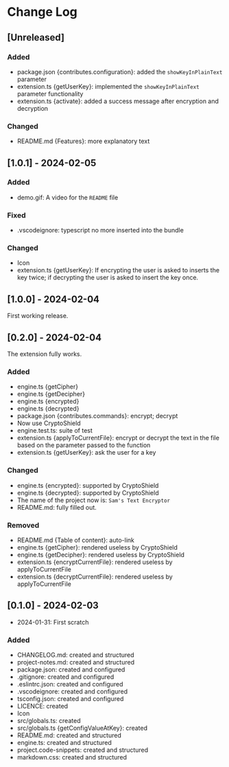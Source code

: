# Change Log

<!--
## [Unreleased] | [major.minor.patch] - yyyy-mm-dd
### Added | Fixed | Changed | Removed | Deprecated | Security
- filename {section}: description
-->

## [Unreleased]

### Added

- package.json {contributes.configuration}: added the `showKeyInPlainText`
  parameter
- extension.ts {getUserKey}: implemented the `showKeyInPlainText` parameter
  functionality
- extension.ts {activate}: added a success message after encryption and
  decryption

### Changed

- README.md {Features}: more explanatory text

## [1.0.1] - 2024-02-05

### Added

- demo.gif: A video for the `README` file

### Fixed

- .vscodeignore: typescript no more inserted into the bundle

### Changed

- Icon
- extension.ts {getUserKey}: If encrypting the user is asked to inserts the key
  twice; if decrypting the user is asked to insert the key once.

## [1.0.0] - 2024-02-04

First working release.

## [0.2.0] - 2024-02-04

The extension fully works.

### Added

- engine.ts {getCipher}
- engine.ts {getDecipher}
- engine.ts {encrypted}
- engine.ts {decrypted}
- package.json {contributes.commands}: encrypt; decrypt
- Now use CryptoShield
- engine.test.ts: suite of test
- extension.ts {applyToCurrentFile}: encrypt or decrypt the text in the file
  based on the parameter passed to the function
- extension.ts {getUserKey}: ask the user for a key

### Changed

- engine.ts {encrypted}: supported by CryptoShield
- engine.ts {decrypted}: supported by CryptoShield
- The name of the project now is: `Sam's Text Encryptor`
- README.md: fully filled out.

### Removed

- README.md {Table of content}: auto-link
- engine.ts {getCipher}: rendered useless by CryptoShield
- engine.ts {getDecipher}: rendered useless by CryptoShield
- extension.ts {encryptCurrentFile}: rendered useless by applyToCurrentFile
- extension.ts {decryptCurrentFile}: rendered useless by applyToCurrentFile

## [0.1.0] - 2024-02-03

- 2024-01-31: First scratch

### Added

- CHANGELOG.md: created and structured
- project-notes.md: created and structured
- package.json: created and configured
- .gitignore: created and configured
- .eslintrc.json: created and configured
- .vscodeignore: created and configured
- tsconfig.json: created and configured
- LICENCE: created
- Icon
- src/globals.ts: created
- src/globals.ts {getConfigValueAtKey}: created
- README.md: created and structured
- engine.ts: created and structured
- project.code-snippets: created and structured
- markdown.css: created and structured
